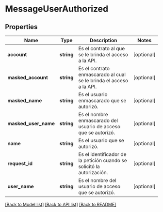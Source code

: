# MessageUserAuthorized

## Properties
Name | Type | Description | Notes
------------ | ------------- | ------------- | -------------
**account** | **string** | Es el contrato al que se le brinda el acceso a la API. | [optional] 
**masked_account** | **string** | Es el contrato enmascarado al cual se le brinda el acceso a la API. | [optional] 
**masked_name** | **string** | Es el usuario enmascarado que se autorizó. | [optional] 
**masked_user_name** | **string** | Es el nombre enmascarado del usuario de acceso que se autorizó. | [optional] 
**name** | **string** | Es el usuario que se autorizó. | [optional] 
**request_id** | **string** | Es el identificador de la petición cuando se solicitó la autorización. | [optional] 
**user_name** | **string** | Es el nombre del usuario de acceso que se autorizó. | [optional] 

[[Back to Model list]](../../README.md#documentation-for-models) [[Back to API list]](../../README.md#documentation-for-api-endpoints) [[Back to README]](../../README.md)

